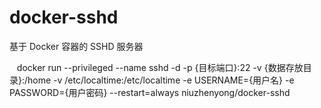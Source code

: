 # docker-sshd
基于 Docker 容器的 SSHD 服务器

    docker run --privileged --name sshd -d -p {目标端口}:22 -v {数据存放目录}:/home -v /etc/localtime:/etc/localtime -e USERNAME={用户名} -e PASSWORD={用户密码} --restart=always niuzhenyong/docker-sshd
